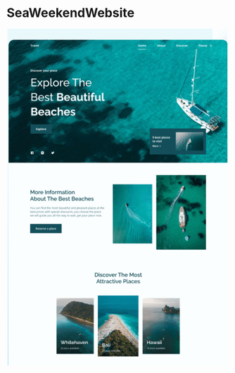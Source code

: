# SeaWeekendWebsite
<div id="header" align="center">
  <img src="https://github.com/Jones-Davy/SeaWeekendWebsite/blob/master/assets/img/screenDesk.png" width="500"/>
</div>
